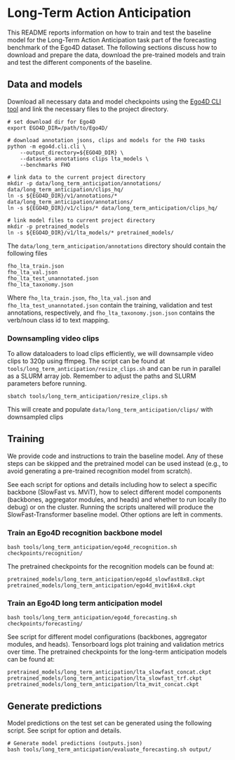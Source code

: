 # Long-Term Action Anticipation

This README reports information on how to train and test the baseline model for the Long-Term Action Anticipation task part of the forecasting benchmark of the Ego4D dataset. The following sections discuss how to download and prepare the data, download the pre-trained models and train and test the different components of the baseline.

## Data and models
Download all necessary data and model checkpoints using the [Ego4D CLI tool](https://github.com/facebookresearch/Ego4d/blob/main/ego4d/cli/README.md) and link the necessary files to the project directory.

```
# set download dir for Ego4D
export EGO4D_DIR=/path/to/Ego4D/

# download annotation jsons, clips and models for the FHO tasks
python -m ego4d.cli.cli \
    --output_directory=${EGO4D_DIR} \
    --datasets annotations clips lta_models \
    --benchmarks FHO

# link data to the current project directory
mkdir -p data/long_term_anticipation/annotations/ data/long_term_anticipation/clips_hq/
ln -s ${EGO4D_DIR}/v1/annotations/* data/long_term_anticipation/annotations/
ln -s ${EGO4D_DIR}/v1/clips/* data/long_term_anticipation/clips_hq/

# link model files to current project directory
mkdir -p pretrained_models
ln -s ${EGO4D_DIR}/v1/lta_models/* pretrained_models/

```

The `data/long_term_anticipation/annotations` directory should contain the following files

 ```
fho_lta_train.json
fho_lta_val.json
fho_lta_test_unannotated.json
fho_lta_taxonomy.json
```

Where `fho_lta_train.json`, `fho_lta_val.json` and `fho_lta_test_unannotated.json` contain the training, validation and test annotations, respectively, and `fho_lta_taxonomy.json.json` contains the verb/noun class id to text mapping.

### Downsampling video clips
To allow dataloaders to load clips efficiently, we will downsample video clips to 320p using ffmpeg. The script can be found at `tools/long_term_anticipation/resize_clips.sh` and can be run in parallel as a SLURM array job. Remember to adjust the paths and SLURM parameters before running.

```
sbatch tools/long_term_anticipation/resize_clips.sh
```
This will create and populate `data/long_term_anticipation/clips/` with downsampled clips


## Training
We provide code and instructions to train the baseline model. Any of these steps can be skipped and the pretrained model can be used instead (e.g., to avoid generating a pre-trained recognition model from scratch). 

See each script for options and details including how to select a specific backbone (SlowFast vs. MViT), how to select different model components (backbones, aggregator modules, and heads) and whether to run locally (to debug) or on the cluster. Running the scripts unaltered will produce the SlowFast-Transformer baseline model. Other options are left in comments.

### Train an Ego4D recognition backbone model
```
bash tools/long_term_anticipation/ego4d_recognition.sh checkpoints/recognition/
```
The pretrained checkpoints for the recognition models can be found at:
```
pretrained_models/long_term_anticipation/ego4d_slowfast8x8.ckpt
pretrained_models/long_term_anticipation/ego4d_mvit16x4.ckpt
```

### Train an Ego4D long term anticipation model
```
bash tools/long_term_anticipation/ego4d_forecasting.sh checkpoints/forecasting/
```

See script for different model configurations (backbones, aggregator modules, and heads). Tensorboard logs plot training and validation metrics over time. The pretrained checkpoints for the long-term anticipation models can be found at:
```
pretrained_models/long_term_anticipation/lta_slowfast_concat.ckpt
pretrained_models/long_term_anticipation/lta_slowfast_trf.ckpt
pretrained_models/long_term_anticipation/lta_mvit_concat.ckpt
```

## Generate predictions

Model predictions on the test set can be generated using the following script. See script for option and details.
```
# Generate model predictions (outputs.json)
bash tools/long_term_anticipation/evaluate_forecasting.sh output/
```